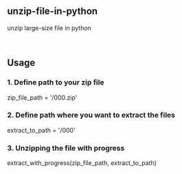 ## unzip-file-in-python
unzip large-size file in python

</br>

## Usage
### 1. Define path to your zip file
zip_file_path = '/000.zip'

### 2. Define path where you want to extract the files
extract_to_path = '/000'

### 3. Unzipping the file with progress
extract_with_progress(zip_file_path, extract_to_path)
